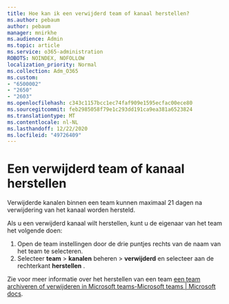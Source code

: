 ```yaml
---
title: Hoe kan ik een verwijderd team of kanaal herstellen?
ms.author: pebaum
author: pebaum
manager: mnirkhe
ms.audience: Admin
ms.topic: article
ms.service: o365-administration
ROBOTS: NOINDEX, NOFOLLOW
localization_priority: Normal
ms.collection: Adm_O365
ms.custom:
- "6500002"
- "2650"
- "2603"
ms.openlocfilehash: c343c1157bcc1ec74faf909e1595ecfac00ece80
ms.sourcegitcommit: feb2985058f79e1c293dd191ca9ea381a6523824
ms.translationtype: MT
ms.contentlocale: nl-NL
ms.lasthandoff: 12/22/2020
ms.locfileid: "49726409"
---
```

# <a name="how-to-restore-a-deleted-team-or-channel"></a>Een verwijderd team of kanaal herstellen

Verwijderde kanalen binnen een team kunnen maximaal 21 dagen na verwijdering van het kanaal worden hersteld.

Als u een verwijderd kanaal wilt herstellen, kunt u de eigenaar van het team het volgende doen:

1. Open de team instellingen door de drie puntjes rechts van de naam van het team te selecteren.
2. Selecteer **team**  >  **kanalen** beheren  >  **verwijderd** en selecteer aan de rechterkant **herstellen** .

Zie voor meer informatie over het herstellen van een team [een team archiveren of verwijderen in Microsoft teams-Microsoft teams | Microsoft docs](https://docs.microsoft.com/microsoftteams/archive-or-delete-a-team#restore-a-deleted-team).
